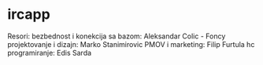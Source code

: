 # ircapp
Resori:
  bezbednost i konekcija sa bazom: Aleksandar Colic - Foncy
  projektovanje i dizajn: Marko Stanimirovic
  PMOV i marketing: Filip Furtula
  hc programiranje: Edis Sarda
